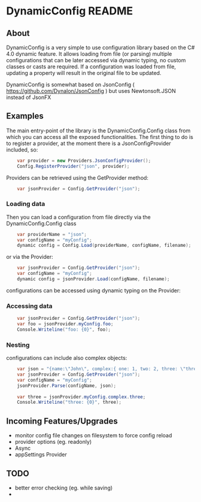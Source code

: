 DynamicConfig README
=====================

## About
DynamicConfig is a very simple to use configuration library based on the C# 4.0 dynamic feature. It allows loading from file (or parsing) multiple configurations that can be later accessed via dynamic typing, no custom classes or casts are required.
If a configuration was loaded from file, updating a property will result in the original file to be updated.

DynamicConfig is somewhat based on JsonConfig ( https://github.com/Dynalon/JsonConfig ) but uses Newtonsoft.JSON instead of JsonFX

## Examples

The main entry-point of the library is the DynamicConfig.Config class from which you can access all the exposed functionalities.
The first thing to do is to register a provider, at the moment there is a JsonConfigProvider included, so:

```csharp
	var provider = new Providers.JsonConfigProvider();
	Config.RegisterProvider("json", provider);
```

Providers can be retrieved using the GetProvider method:
	
```csharp	
	var jsonProvider = Config.GetProvider("json");
```	

### Loading data

Then you can load a configuration from file directly via the DynamicConfig.Config class

```csharp	
	var providerName = "json";
	var configName = "myConfig";
	dynamic config = Config.Load(providerName, configName, filename);
```	

or via the Provider:

```csharp	
	var jsonProvider = Config.GetProvider("json");
	var configName = "myConfig";
	dynamic config = jsonProvider.Load(configName, filename);
```	

configurations can be accessed using dynamic typing on the Provider:

### Accessing data 

```csharp	
	var jsonProvider = Config.GetProvider("json");
	var foo = jsonProvider.myConfig.foo;
	Console.Writeline("foo: {0}", foo);
```	

### Nesting 

configurations can include also complex objects:

```csharp	
	var json = "{name:\"John\", complex:{ one: 1, two: 2, three: \"three\" } }";
	var jsonProvider = Config.GetProvider("json");
	var configName = "myConfig";
	jsonProvider.Parse(configName, json);
	
	var three = jsonProvider.myConfig.complex.three;
	Console.Writeline("three: {0}", three);
```	

## Incoming Features/Upgrades
- monitor config file changes on filesystem to force config reload
- provider options (eg. readonly)
- Async
- appSettings Provider

## TODO
- better error checking (eg. while saving)
- 
